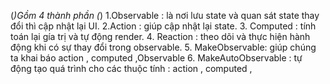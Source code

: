 (*)Gồm 4 thành phần (*)
1.Observable : là nơi lưu state và quan sát state thay đổi thì cập nhật lại UI.
2.Action : giúp cập nhật lại state.
3. Computed : tính toán lại gía trị và tự động render.
4. Reaction : theo dõi và thực hiện hành động khi có sự thay đổi trong observable.
5. MakeObservable: giúp chúng ta khai báo action , computed ,Observable
6. MakeAutoObservable : tự động tạo quá trình cho các thuộc tính : action , computed ,